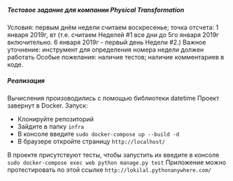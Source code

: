 ##### Тестовое задание для компании Physical Transformation
Условия: 
первым днём недели считаем воскресенье;
точка отсчета: 1 января 2019г, вт (т.е. считаем Неделей #1 все дни до 5го января 2019г включительно. 6 января 2019г - первый день Недели #2.)
Важное уточнение: инструмент для определения номера недели должен работать 
Особые пожелания:
наличие тестов;
наличие комментариев в коде.
##### Реализация
Вычисления произоводились с помощью библиотеки datetime
Проект завернут в Docker. Запуск: 
- Клонируйте репозиторий
- Зайдите в папку `infra`
- В консоле введите `sudo docker-compose up --build -d`
- В браузере откройте страницу `http://localhost/`

В проекте присутствуют тесты, чтобы запустить их введите в консоле `sudo docker-compose exec web python manage.py test`
Приложение можно протестировать по этой ссылке `http://lokilal.pythonanywhere.com/`
